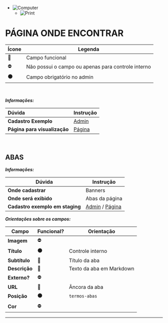 


- ![Computer](../images/prints/computer.png)
  - ![Print](../images/prints/07-onde-encontrar.png)

# PÁGINA ONDE ENCONTRAR

| Ícone               | Legenda                                            |
| ------------------- | -------------------------------------------------- |
| :large_blue_circle: | Campo funcional                                    |
| :no_entry:          | Não possui o campo ou apenas para controle interno |
| :black_circle:      | Campo obrigatório no admin                         |

&nbsp;

**_Informações:_**

| Dúvida                       | Instrução                                                                  |
| :--------------------------- | :------------------------------------------------------------------------- |
| **Cadastro Exemplo**         | [Admin](https://template2.vnda.dev/admin/paginas/editar?id=termos)         |
| **Página para visualização** | [Página](https://template2.vnda.dev/p/termos)                              |

&nbsp;

## ABAS

***Informações:***

| Dúvida                          | Instrução                                                                                                                |
| ------------------------------- | ------------------------------------------------------------------------------------------------------------------------ |
| **Onde cadastrar**              | Banners                                                                                                                  |
| **Onde será exibido**           | Abas da página                                                                                                           |
| **Cadastro exemplo em staging** | [Admin](https://template2.vnda.dev/admin/banner/editar?id=28) / [Página](https://template2.vnda.dev/p/termos) |

***Orientações sobre os campos:***

| Campo         | Funcional?          | Orientação               |
| ------------- | ------------------- | ------------------------ |
| **Imagem**    | :no_entry:          |                          |
| **Título**    | :black_circle:      | Controle interno         |
| **Subtítulo** | :large_blue_circle: | Título da aba            |
| **Descrição** | :large_blue_circle: | Texto da aba em Markdown |
| **Externo?**  | :no_entry:          |                          |
| **URL**       | :large_blue_circle: | Âncora da aba            |
| **Posição**   | :black_circle:      | `termos-abas`            |
| **Cor**       | :no_entry:          |                          |

***
